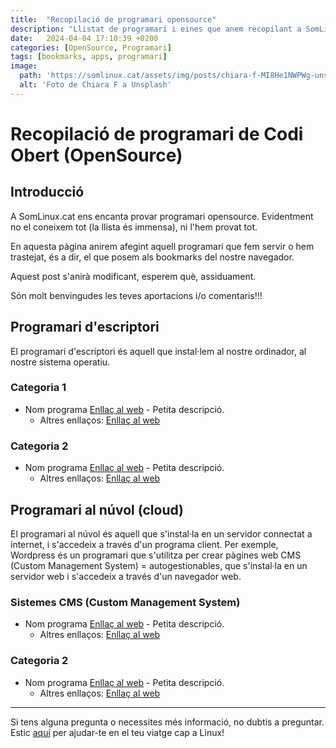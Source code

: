 ```yaml
---
title:  "Recopilació de programari opensource"
description: "Llistat de programari i eines que anem recopilant a SomLinux.cat"
date:   2024-04-04 17:10:39 +0200
categories: [OpenSource, Programari]
tags: [bookmarks, apps, programari]
image:
  path: 'https://somlinux.cat/assets/img/posts/chiara-f-MI8He1NWPWg-unsplash.jpg'
  alt: 'Foto de Chiara F a Unsplash'
---
```


# Recopilació de programari de Codi Obert (OpenSource)

## Introducció

A SomLinux.cat ens encanta provar programari opensource. Evidentment no el coneixem tot (la llista és immensa), ni l'hem provat tot.

En aquesta pàgina anirem afegint aquell programari que fem servir o hem trastejat, és a dir, el que posem als bookmarks del nostre navegador.

Aquest post s'anirà modificant, esperem què, assiduament.

Són molt benvingudes les teves aportacions i/o comentaris!!!

## Programari d'escriptori

El programari d'escriptori és aquell que instal·lem al nostre ordinador, al nostre sistema operatiu.

### Categoria 1

- Nom programa [Enllaç al web](#) - Petita descripció. 
  - Altres enllaços: [Enllaç al web](#)

### Categoria 2

- Nom programa [Enllaç al web](#) - Petita descripció. 
  - Altres enllaços: [Enllaç al web](#)

## Programari al núvol (cloud)

El programari al núvol és aquell que s'instal·la en un servidor connectat a internet, i s'accedeix a través d'un programa client. Per exemple, Wordpress és un programari que s'utilitza per crear pàgines web CMS (Custom Management System) = autogestionables, que s'instal·la en un servidor web i s'accedeix a través d'un navegador web.

### Sistemes CMS (Custom Management System)

- Nom programa [Enllaç al web](#) - Petita descripció. 
  - Altres enllaços: [Enllaç al web](#)

### Categoria 2

- Nom programa [Enllaç al web](#) - Petita descripció. 
  - Altres enllaços: [Enllaç al web](#)

---

Si tens alguna pregunta o necessites més informació, no dubtis a preguntar. Estic [aquí](mailto:suport@somlinux.cat) per ajudar-te en el teu viatge cap a Linux!